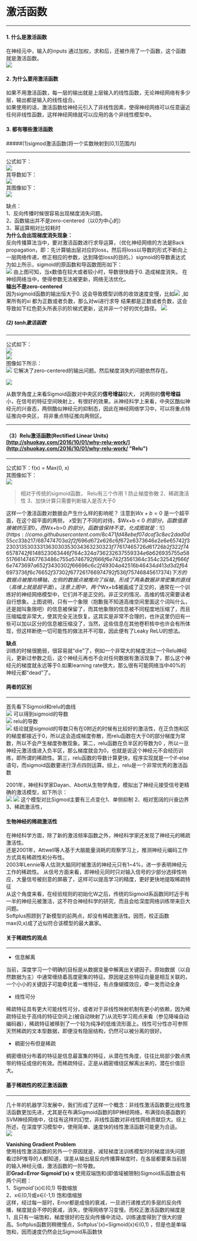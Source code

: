# 激活函数

----------
#### 1. 什么是激活函数  
在神经元中，输入的inputs 通过加权，求和后，还被作用了一个函数，这个函数就是激活函数。  
![](http://upload-images.jianshu.io/upload_images/1667471-6d3b43bce94b33de.png?imageMogr2/auto-orient/strip%7CimageView2/2/w/1240)
#### 2. 为什么要用激活函数  
如果不用激活函数，每一层的输出就是上层输入的线性函数，无论神经网络有多少层，输出都是输入的线性组合。  
如果使用的话，激活函数给神经元引入了非线性因素，使得神经网络可以任意逼近任何非线性函数，这样神经网络就可以应用的各个非线性模型中。  
  
#### 3. 都有哪些激活函数 

#####(1)sigmod激活函数(将一个实数映射到[0,1]范围内)

----------
公式如下：  
![](https://gss3.bdstatic.com/-Po3dSag_xI4khGkpoWK1HF6hhy/baike/s%3D99/sign=a46bd6f1dd33c895a27e9472d01340df/0df3d7ca7bcb0a4659502a5f6f63f6246b60af62.jpg)  
其导数如下：  
![](https://gss1.bdstatic.com/-vo3dSag_xI4khGkpoWK1HF6hhy/baike/s%3D236/sign=375012cedfca7bcb797bc02c88086b3f/64380cd7912397dde41ab3095182b2b7d0a2875f.jpg)  
其图像如下：  
![](http://p.blog.csdn.net/images/p_blog_csdn_net/chl033/612813/o_SigmoidFunction_701_thumb.gif)

缺点：  
1、反向传播时候很容易出现梯度消失问题。  
2、函数输出并不是zero-centered（以0为中心的）  
3、幂运算相对比较耗时  
**为什么会出现梯度消失现象：**  
反向传播算法当中，要对激活函数进行求导运算，（优化神经网络的方法是Back propagation，即：先计算输出层对应的loss，然后将loss以导数的形式不断向上一层网络传递，修正相应的参数，达到降低loss的目的。）sigmoid的导数表达式为如上所示，sigmoid的原函数和导函数图形如下：  
![](http://upload-images.jianshu.io/upload_images/1667471-d2c5493f3380d6f2.png?imageMogr2/auto-orient/strip%7CimageView2/2/w/1240)
由上图可知，当x数值在较大或者较小时，导数很快趋于0. 造成梯度消失。 在神经网络当中，使得参数无法被更新，网络无法优化。  
**输出不是zero-centered**  
因为sigmoid函数的输出恒大于0. 这会导致模型训练的收敛速度变慢，比如![](http://www.zhihu.com/equation?tex=%5Csigma%28%5Csum_i+w_i+x_i+%2B+b%29) ,如果所有的xi 都为正数或者负数，那么对wi进行求导 结果都是正数或者负数，这会导致如下红色箭头所表示的阶梯式更新，这并非一个好的优化路径。
![](https://pic4.zhimg.com/v2-d290a1c0a8a9378de6a66ec229b907ab_b.png)
##### (2) tanh激活函数

----------
公式如下：  
![](http://upload-images.jianshu.io/upload_images/1667471-805a73120a9e74ec.png?imageMogr2/auto-orient/strip%7CimageView2/2/w/1240)  
![](http://upload-images.jianshu.io/upload_images/1667471-d75d69fc01b55d2a.png?imageMogr2/auto-orient/strip%7CimageView2/2/w/1240)  
图像如下所示：  
![](https://pic2.zhimg.com/v2-a39596b282f6333bced6e7bfbfe04dcd_b.png)
它解决了zero-centered的输出问题。然后梯度消失的问题依然存在。



![](http://images.cnitblog.com/blog2015/678029/201504/241221240623467.png)

从数学角度上来看Sigmoid函数对中央区的**信号增益**较大， 对两侧的**信号增益**小，在信号的特征空间映射上，有很好的效果。从神经科学上来看，中央区酷似神经元的兴奋态，两侧酷似神经元的抑制态，因此在神经网络学习中，可以将重点特征推向中央区， 将非重点特征推向两侧区。


----------
#### （3）Relu激活函数(Rectified Linear Units)[http://shuokay.com/2016/10/01/why-relu-work/](http://shuokay.com/2016/10/01/why-relu-work/ "Relu")

----------
公式如下：f(x) = Max(0, x)   
其图像如下：  
![](https://pic3.zhimg.com/v2-5c97f377cdb5d1f0bc3faf23423c4952_b.png)
> 相对于传统的sigmoid函数， Relu有三个作用 1 防止梯度弥散 2、稀疏激活性 3、加快计算只需要判断输入是否大于0
    
这样一个激活函数对数据会产生什么样的影响呢？ 注意到$Wx+b = 0$ 是一个超平面，在这个超平面的两侧， $x$受到了不同的对待，$Wx+b < 0 $的部分，函数值直接被挤压至0，而$Wx+b>0 $的部分，函数值保持不变，化成图就是：  
![](https://camo.githubusercontent.com/8c471fd48ebef07dcaf3c8ec2dad0d55cc33b217/687474703a2f2f696d672e626c6f672e6373646e2e6e65742f32303135303331363030353034363230323f77617465726d61726b2f322f746578742f6148523063446f764c324a736232637559334e6b626935755a5851766147467763486c755a5746792f666f6e742f3561364c354c32542f666f6e7473697a652f3430302f66696c6c2f49304a42516b46434d413d3d2f646973736f6c76652f37302f677261766974792f536f75746845617374)  
下方的数据点被推向横轴，左侧的数据点被推向了纵轴，形成了两条数据非常密集的直线（高维上就是超平面）。注意上图中，两个$Wx+b$被画成了正交的，通常在一个训练好的神经网络模型中，它们并不是正交的。非正交的情况、高维的情况需要读者自行想象。上图说明，只有一个象限（抱歉我不知道高维空间里面这个词叫什么，还是就叫象限吧）的信息被保留了，而其他象限的信息被不同程度地压缩了，而且压缩幅度非常大，使其完全无法恢复。这其实是非常不合理的，也许这里仍旧有一些可以加以区分的信息被压缩没了，当然，这些信息在其他卷积核中也许会有所体现，但这样断绝一切可能性的做法并不可取，因此便有了Leaky ReLU的想法。

**缺点**  
训练的时候很脆弱，很容易就“die”了，例如一个非常大的梯度流过一个Relu神经元，更新过参数之后，这个神经元再也不会对任何数据有激活现象了，那么这个神经元的梯度就永远等于0.如果learning rate很大，那么很有可能网络当中40%的神经元都“dead”了。

#### 两者的区别

----------
首先看下Sigmoid和relu的曲线  
![](https://pic4.zhimg.com/50/v2-074734a139fa7905e57ba9665ce7799f_hd.png)
可以得到sigmoid的导数  
![](https://pic3.zhimg.com/50/v2-750b1dbba0d98ab00625cdb2127f089a_hd.jpg)
relu的导数  
![](https://pic2.zhimg.com/50/v2-98171b7bb24e9960fde6cd0af3b3ed25_hd.jpg)
结论就是sigmoid的导数只有在0附近的时候有比较好的激活性，在正负饱和区的梯度都接近于0，所以这会造成梯度弥散，而relu函数在大于0的部分梯度为常数，所以不会产生梯度弥散现象。第二，relu函数在负半区的导数为0 ，所以一旦神经元激活值进入负半区，那么梯度就会为0，也就是说这个神经元不会经历训练，即所谓的稀疏性。第三，relu函数的导数计算更快，程序实现就是一个if-else语句，而sigmoid函数要进行浮点四则运算。综上，relu是一个非常优秀的激活函数

2001年，神经科学家Dayan、Abott从生物学角度，模拟出了神经元接受信号更精确的激活模型，如下所示：  
![](http://images.cnitblog.com/blog2015/678029/201504/241258145158893.png)
![](http://images.cnitblog.com/blog2015/678029/201504/241900156879853.png)
这个模型对比Sigmod主要有三点变化1、单侧抑制 2、相对宽阔的兴奋边界 3、稀疏激活性，
#### 生物神经的稀疏激活性  
在神经科学方面，除了新的激活频率函数之外，神经科学家还发现了神经元的稀疏激活性。  
还是2001年，Attwell等人基于大脑能量消耗的观察学习上，推测神经元编码工作方式具有稀疏性和分布性。  
2003年Lennie等人估测大脑同时被激活的神经元只有1~4%，进一步表明神经元工作的稀疏性。
从信号方面来看，即神经元同时只对输入信号的少部分选择性响应，大量信号被刻意的屏蔽了，这样可以提高学习的精度，更好更快地提取稀疏特征  
从这个角度来看，在经验规则的初始化W之后，传统的Sigmoid系函数同时近乎有一半的神经元被激活，这不符合神经科学的研究，而且会给深度网络训练带来巨大问题。  
Softplus照顾到了新模型的前两点，却没有稀疏激活性。因而，校正函数max(0,x)成了近似符合该模型的最大赢家。

#### 关于稀疏性的观点

----------
- 信息解离  

当前，深度学习一个明确的目标是从数据变量中解离出关键因子。原始数据（以自然数据为主）中通常缠绕着高度密集的特征。原因是这些特征向量是相互关联的，一个小小的关键因子可能牵扰着一堆特征，有点像蝴蝶效应，牵一发而动全身

- 线性可分

稀疏特征具有更大可能线性可分，或者对于非线性映射机制有更小的依赖，因为稀疏特征处于高纬的特征空间上(被自动映射了)从流形学习观点来看（参见降噪自动编码器），稀疏特征被移到了一个较为纯净的低维流形面上。线性可分性亦可参照天然稀疏的文本型数据，即便没有隐层结构，仍然可以被分离的很好。

- 稠密分布但是稀疏

稠密缠绕分布着的特征是信息最富集的特征，从潜在性角度，往往比局部少数点携带的特征成倍的有效。而稀疏特征，正是从稠密缠绕区解离出来的，潜在价值巨大。

#### 基于稀疏性的校正激活函数

----------
几十年的机器学习发展中，我们形成了这样一个概念：非线性激活函数要比线性激活函数更加先进，尤其是在布满Sigmoid函数的BP神经网络，布满径向基函数的SVM神经网络中，往往有这样的幻觉，非线性函数对非线性网络贡献巨大。综上所述，在深度学习模型中，使用简单、速度快的线性激活函数可能更为合适。  
![](http://images.cnitblog.com/blog2015/678029/201504/250236342652777.png)

**Vanishing Gradient Problem**  
使用线性激活函数的另外一个原因就是，减轻梯度法训练模型时的梯度消失问题  
看过BP推导的人都知道，误差从输出层反向传播算梯度时，在各层都要乘当前层的输入神经元值，激活函数的一阶导数。  
即**Grad=Error⋅Sigmoid′(x)⋅x** 使用双端饱和(即值域被限制)Sigmoid系函数会有两个问题：  
1、Sigmoid'(x)∈(0,1)  导数缩放  
2、x∈(0,1)或x∈(-1,1)  饱和值缩放  
这样，经过每一层时，Error都是成倍的衰减，一旦进行递推式的多层的反向传播，梯度就会不停的衰减，消失，使得网络学习变慢。而校正激活函数的梯度是1，且只有一端饱和，梯度很好的在反向传播中流动，训练速度得到了很大的提高。Softplus函数则稍微慢点，Softplus'(x)=Sigmoid(x)∈(0,1) ，但是也是单端饱和，因而速度仍然会比Sigmoid系函数快

